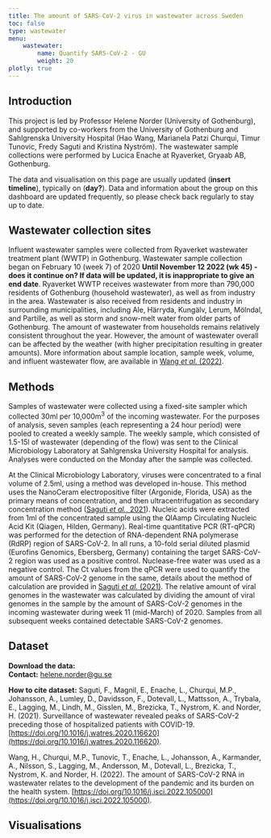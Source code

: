 ```yaml
---
title: The amount of SARS-CoV-2 virus in wastewater across Sweden
toc: false
type: wastewater
menu:
    wastewater:
        name: Quantify SARS-CoV-2 - GU
        weight: 20
plotly: true
---
```


## Introduction

This project is led by Professor Helene Norder (University of Gothenburg), and supported by co-workers from the University of Gothenburg and Sahlgrenska University Hospital (Hao Wang, Marianela Patzi Churqui, Timur Tunovic, Fredy Saguti and Kristina Nyström). The wastewater sample collections were performed by Lucica Enache at Ryaverket, Gryaab AB, Gothenburg.

The data and visualisation on this page are usually updated (**insert timeline**), typically on (**day?**). Data and information about the group on this dashboard are updated frequently, so please check back regularly to stay up to date.

## Wastewater collection sites

Influent wastewater samples were collected from Ryaverket wastewater treatment plant (WWTP) in Gothenburg. Wastewater sample collection began on February 10 (week 7) of 2020 **Until November 12 2022 (wk 45) - does it continue on? If data will be updated, it is inappropriate to give an end date**. Ryaverket WWTP receives wastewater from more than 790,000 residents of Gothenburg (household wastewater), as well as from industry in the area. Wastewater is also received from residents and industry in surrounding municipalities, including Ale, Härryda, Kungälv, Lerum, Mölndal, and Partille, as well as storm and snow-melt water from older parts of Gothenburg. The amount of wastewater from households remains relatively consistent throughout the year. However, the amount of wastewater overall can be affected by the weather (with higher precipitation resulting in greater amounts). More information about sample location, sample week, volume, and influent wastewater flow, are available in [Wang *et al.* (2022)](https://pubmed.ncbi.nlm.nih.gov/36035197/).

## Methods

Samples of wastewater were collected using a fixed-site sampler which collected 30ml per 10,000m<sup>3</sup> of the incoming wastewater. For the purposes of analysis, seven samples (each representing a 24 hour period) were pooled to created a weekly sample. The weekly sample, which consisted of 1.5-15l of wastewater (depending of the flow) was sent to the Clinical Microbiology Laboratory at Sahlgrenska University Hospital for analysis. Analyses were conducted on the Monday after the sample was collected.

At the Clinical Microbiology Laboratory, viruses were concentrated to a final volume of 2.5ml, using a method was developed in-house. This method uses the NanoCeram electropositive filter (Argonide, Florida, USA) as the primary means of concentration, and then ultracentrifugation as secondary concentration method ([Saguti *et al.*, 2021](https://pubmed.ncbi.nlm.nih.gov/33212338/)). Nucleic acids were extracted from 1ml of the concentrated sample using the QIAamp Circulating Nucleic Acid Kit (Qiagen, Hilden, Germany). Real-time quantitative PCR (RT-qPCR) was performed for the detection of RNA-dependent RNA polymerase (RdRP) region of SARS-CoV-2. In all runs, a 10-fold serial diluted plasmid (Eurofins Genomics, Ebersberg, Germany) containing the target SARS-CoV-2 region was used as a positive control. Nuclease-free water was used as a negative control. The Ct values from the qPCR were used to quantify the amount of SARS-CoV-2 genome in the same, details about the method of calculation are provided in [Saguti *et al.* (2021)](https://pubmed.ncbi.nlm.nih.gov/33212338/). The relative amount of viral genomes in the wastewater was calculated by dividing the amount of viral genomes in the sample by the amount of SARS-CoV-2 genomes in the incoming wastewater during week 11 (mid-March) of 2020. Samples from all subsequent weeks contained detectable SARS-CoV-2 genomes.

## Dataset

**Download the data:** \
**Contact:** helene.norder@gu.se

**How to cite dataset:**
Saguti, F., Magnil, E., Enache, L., Churqui, M.P., Johansson, A., Lumley, D., Davidsson, F., Dotevall, L., Mattsson, A., Trybala, E., Lagging, M., Lindh, M., Gisslen, M., Brezicka, T., Nystrom, K. and Norder, H. (2021). Surveillance of wastewater revealed peaks of SARS-CoV-2 preceding those of hospitalized patients with COVID-19. [https://doi.org/10.1016/j.watres.2020.116620](https://doi.org/10.1016/j.watres.2020.116620).

Wang, H., Churqui, M.P., Tunovic, T., Enache, L., Johansson, A., Karmander, A., Nilsson, S., Lagging, M., Andersson, M., Dotevall, L., Brezicka, T., Nystrom, K. and Norder, H. (2022). The amount of SARS-CoV-2 RNA in wastewater relates to the development of the pandemic and its burden on the health system. [https://doi.org/10.1016/j.isci.2022.105000](https://doi.org/10.1016/j.isci.2022.105000).

## Visualisations
